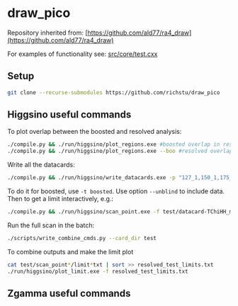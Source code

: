 draw_pico
========

Repository inherited from: [https://github.com/ald77/ra4_draw](https://github.com/ald77/ra4_draw)

For examples of functionality see: [src/core/test.cxx](src/core/test.cxx)

## Setup

~~~~bash
git clone --recurse-submodules https://github.com/richstu/draw_pico
~~~~

## Higgsino useful commands

To plot overlap between the boosted and resolved analysis:

~~~~bash
./compile.py && ./run/higgsino/plot_regions.exe #boosted overlap in resolved regions
./compile.py && ./run/higgsino/plot_regions.exe --boo #resolved overlap in boosted regions
~~~~

Write all the datacards:

~~~~bash
./compile.py && ./run/higgsino/write_datacards.exe -p "127_1,150_1,175_1,200_1,225_1,250_1,275_1,300_1,325_1,350_1,375_1,400_1,425_1,450_1,475_1,500_1,525_1,550_1,575_1,600_1,625_1,650_1,675_1,700_1,725_1,750_1,775_1,800_1,825_1,850_1,875_1,900_1,925_1,950_1,975_1,1000_1,1125_1,1150_1,1175_1,1200_1,1225_1,1250_1,1275_1" -t resolved -o test/
~~~~

To do it for boosted, use `-t boosted`. Use option `--unblind` to include data. Then to get a limit interactively, e.g.:

~~~~bash
./compile.py && ./run/higgsino/scan_point.exe -f test/datacard-TChiHH_mChi-700_mLSP-1_Tune_2016_resolved.txt
~~~~

Run the full scan in the batch:

~~~~bash
./scripts/write_combine_cmds.py --card_dir test
~~~~

To combine outputs and make the limit plot

~~~~bash
cat test/scan_point*/limit*txt | sort >> resolved_test_limits.txt
./run/higgsino/plot_limit.exe -f resolved_test_limits.txt
~~~~


## Zgamma useful commands